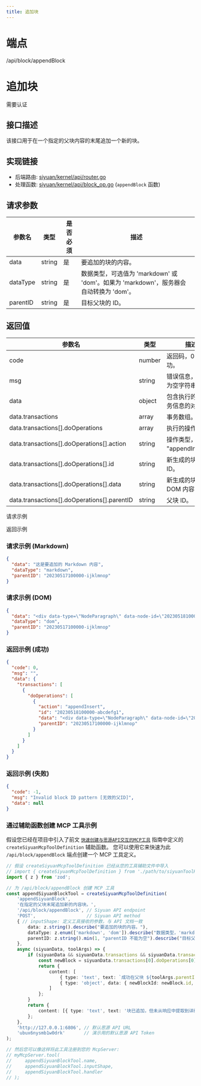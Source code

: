 ```yaml
---
title: 追加块
---
```

# 端点

/api/block/appendBlock

# 追加块

需要认证

## 接口描述

该接口用于在一个指定的父块内容的末尾追加一个新的块。

## 实现链接

-   后端路由: [siyuan/kernel/api/router.go](https://github.com/siyuan-note/siyuan/blob/master/kernel/api/router.go)
-   处理函数: [siyuan/kernel/api/block\_op.go](https://github.com/siyuan-note/siyuan/blob/master/kernel/api/block_op.go#L361) (`appendBlock` 函数)

## 请求参数

| 参数名 | 类型 | 是否必须 | 描述 |
| --- | --- | --- | --- |
| data | string | 是 | 要追加的块的内容。 |
| dataType | string | 是 | 数据类型，可选值为 'markdown' 或 'dom'。如果为 'markdown'，服务器会自动转换为 'dom'。 |
| parentID | string | 是 | 目标父块的 ID。 |

## 返回值

| 参数名 | 类型 | 描述 |
| --- | --- | --- |
| code | number | 返回码，0 表示成功。 |
| msg | string | 错误信息，成功时为空字符串。 |
| data | object | 包含执行的操作事务信息的对象。 |
| data.transactions | array | 事务数组。 |
| data.transactions\[\].doOperations | array | 执行的操作数组。 |
| data.transactions\[\].doOperations\[\].action | string | 操作类型，例如 "appendInsert"。 |
| data.transactions\[\].doOperations\[\].id | string | 新生成的块的 ID。 |
| data.transactions\[\].doOperations\[\].data | string | 新生成的块的 DOM 内容。 |
| data.transactions\[\].doOperations\[\].parentID | string | 父块 ID。 |

请求示例

返回示例

### 请求示例 (Markdown)

```json
{
  "data": "这是要追加的 Markdown 内容",
  "dataType": "markdown",
  "parentID": "20230517100000-ijklmnop"
}
```

### 请求示例 (DOM)

```json
{
  "data": "<div data-type=\"NodeParagraph\" data-node-id=\"20230518100000-uvwxyzab\">这是要追加的 DOM 内容</div>",
  "dataType": "dom",
  "parentID": "20230517100000-ijklmnop"
}
```

### 返回示例 (成功)

```json
{
  "code": 0,
  "msg": "",
  "data": {
    "transactions": [
      {
        "doOperations": [
          {
            "action": "appendInsert",
            "id": "20230518100000-abcdefg1",
            "data": "<div data-type=\"NodeParagraph\" data-node-id=\"20230518100000-abcdefg1\">这是要追加的 Markdown 内容</div>",
            "parentID": "20230517100000-ijklmnop"
          }
        ]
      }
    ]
  }
}
```

### 返回示例 (失败)

```json
{
  "code": -1,
  "msg": "Invalid block ID pattern [无效的父ID]",
  "data": null
}
```

### 通过辅助函数创建 MCP 工具示例

假设您已经在项目中引入了前文 [`快速创建与思源API交互的MCP工具`](../../guide/creating-mcp-siyuan-tools.md) 指南中定义的 `createSiyuanMcpToolDefinition` 辅助函数。
您可以使用它来快速为此 `/api/block/appendBlock` 端点创建一个 MCP 工具定义。

```typescript
// 假设 createSiyuanMcpToolDefinition 已经从您的工具辅助文件中导入
// import { createSiyuanMcpToolDefinition } from './path/to/siyuanToolHelper';
import { z } from 'zod';

// 为 /api/block/appendBlock 创建 MCP 工具
const appendSiyuanBlockTool = createSiyuanMcpToolDefinition(
    'appendSiyuanBlock',
    '在指定的父块末尾追加新的内容块。',
    '/api/block/appendBlock', // Siyuan API endpoint
    'POST',                   // Siyuan API method
    { // inputShape: 定义工具接收的参数，与 API 文档一致
        data: z.string().describe("要追加的块的内容。"),
        dataType: z.enum(['markdown', 'dom']).describe("数据类型，'markdown' 或 'dom'。"),
        parentID: z.string().min(1, "parentID 不能为空").describe("目标父块的 ID。")
    },
    async (siyuanData, toolArgs) => {
        if (siyuanData && siyuanData.transactions && siyuanData.transactions[0] && siyuanData.transactions[0].doOperations && siyuanData.transactions[0].doOperations[0]) {
            const newBlock = siyuanData.transactions[0].doOperations[0];
            return {
                content: [
                    { type: 'text', text: `成功在父块 ${toolArgs.parentID} 下追加了新块。` },
                    { type: 'object', data: { newBlockId: newBlock.id, newBlockContent: newBlock.data, parentId: newBlock.parentID } }
                ]
            };
        }
        return {
            content: [{ type: 'text', text: '块已追加，但未从响应中提取到详细信息。' }]
        };
    },
    'http://127.0.0.1:6806', // 默认思源 API URL
    'ubux6nysmb1w0drk'       // 演示用的默认思源 API Token
);

// 然后您可以像这样将此工具注册到您的 McpServer:
// myMcpServer.tool(
//     appendSiyuanBlockTool.name,
//     appendSiyuanBlockTool.inputShape,
//     appendSiyuanBlockTool.handler
// );
```



